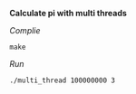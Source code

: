 **Calculate pi with multi threads** 

*Complie* 
```
make
``` 

*Run* 
```
./multi_thread 100000000 3
```
